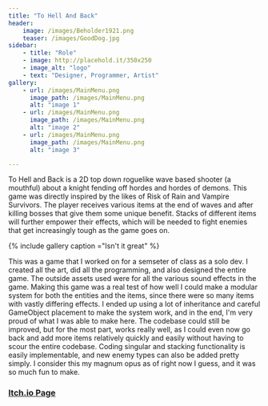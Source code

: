 ```yaml
---
title: "To Hell And Back"
header:
    image: /images/Beholder1921.png
    teaser: /images/GoodDog.jpg
sidebar:
    - title: "Role"
    - image: http://placehold.it/350x250
    - image_alt: "logo"
    - text: "Designer, Programmer, Artist"
gallery:
    - url: /images/MainMenu.png
      image_path: /images/MainMenu.png
      alt: "image 1"
    - url: /images/MainMenu.png
      image_path: /images/MainMenu.png
      alt: "image 2"
    - url: /images/MainMenu.png
      image_path: /images/MainMenu.png
      alt: "image 3"

---
```


To Hell and Back is a 2D top down roguelike wave based shooter (a mouthful) about a knight fending off hordes and hordes of demons. This game was directly inspired by the likes of Risk of Rain and Vampire Survivors. The player receives various items at the end of waves and after killing bosses that give them some unique benefit. Stacks of different items will further empower their effects, which will be needed to fight enemies that get increasingly tough as the game goes on.

{% include gallery caption ="Isn't it great" %}

This was a game that I worked on for a semseter of class as a solo dev. I created all the art, did all the programming, and also designed the entire game. The outside assets used were for all the various sound effects in the game. Making this game was a real test of how well I could make a modular system for both the entities and the items, since there were so many items with vastly differing effects. I ended up using a lot of inheritance and careful GameObject placement to make the system work, and in the end, I'm very proud of what I was able to make here. The codebase could still be improved, but for the most part, works really well, as I could even now go back and add more items relatively quickly and easily without having to scour the entire codebase. Coding singular and stacking functionality is easily implementable, and new enemy types can also be added pretty simply. I consider this my magnum opus as of right now I guess, and it was so much fun to make. 

### <a href="https://github.com/julianjriley/ToHellAndBack"> Itch.io Page </a>